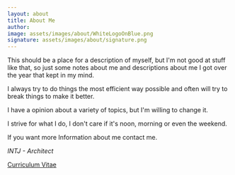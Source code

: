 ```yaml
---
layout: about
title: About Me
author: 
image: assets/images/about/WhiteLogoOnBlue.png
signature: assets/images/about/signature.png
---
```


This should be a place for a description of myself, but I'm not good at stuff like that, so just some notes about me
and descriptions about me I got over the year that kept in my mind.

I always try to do things the most efficient way possible and often will try to break things to make it better.

I have a opinion about a variety of topics, but I'm willing to change it.

I strive for what I do, I don't care if it's noon, morning or even the weekend.

If you want more Information about me contact me.

<i>INTJ - Architect</i>



<a href="assets/CV.en.pdf" target="_blank" class="btn btn-primary btn-lg btn-block ">Curriculum Vitae</a>